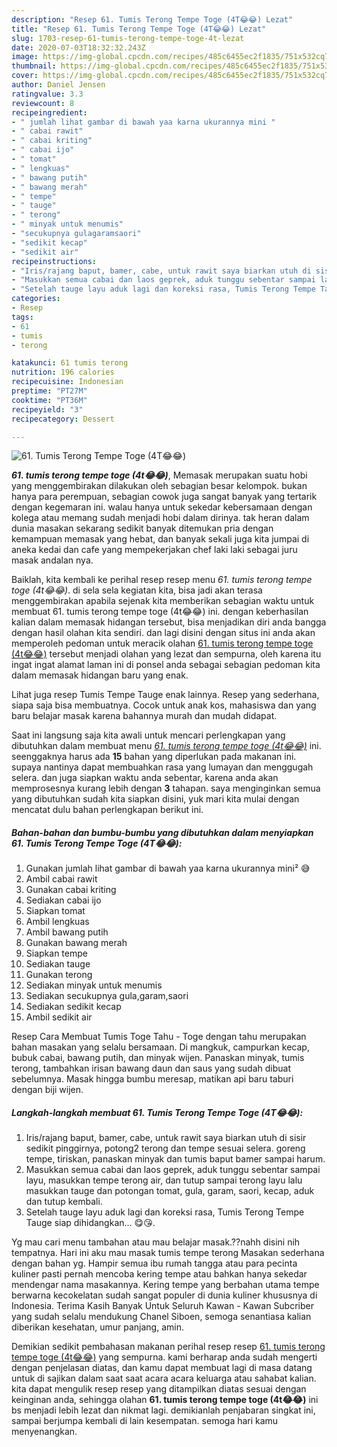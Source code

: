 ```yaml
---
description: "Resep 61. Tumis Terong Tempe Toge (4T😂😂) Lezat"
title: "Resep 61. Tumis Terong Tempe Toge (4T😂😂) Lezat"
slug: 1703-resep-61-tumis-terong-tempe-toge-4t-lezat
date: 2020-07-03T18:32:32.243Z
image: https://img-global.cpcdn.com/recipes/485c6455ec2f1835/751x532cq70/61-tumis-terong-tempe-toge-4t😂😂-foto-resep-utama.jpg
thumbnail: https://img-global.cpcdn.com/recipes/485c6455ec2f1835/751x532cq70/61-tumis-terong-tempe-toge-4t😂😂-foto-resep-utama.jpg
cover: https://img-global.cpcdn.com/recipes/485c6455ec2f1835/751x532cq70/61-tumis-terong-tempe-toge-4t😂😂-foto-resep-utama.jpg
author: Daniel Jensen
ratingvalue: 3.3
reviewcount: 8
recipeingredient:
- " jumlah lihat gambar di bawah yaa karna ukurannya mini "
- " cabai rawit"
- " cabai kriting"
- " cabai ijo"
- " tomat"
- " lengkuas"
- " bawang putih"
- " bawang merah"
- " tempe"
- " tauge"
- " terong"
- " minyak untuk menumis"
- "secukupnya gulagaramsaori"
- "sedikit kecap"
- "sedikit air"
recipeinstructions:
- "Iris/rajang baput, bamer, cabe, untuk rawit saya biarkan utuh di sisir sedikit pinggirnya, potong2 terong dan tempe sesuai selera. goreng tempe, tiriskan, panaskan minyak dan tumis baput bamer sampai harum."
- "Masukkan semua cabai dan laos geprek, aduk tunggu sebentar sampai layu, masukkan tempe terong air, dan tutup sampai terong layu lalu masukkan tauge dan potongan tomat, gula, garam, saori, kecap, aduk dan tutup kembali."
- "Setelah tauge layu aduk lagi dan koreksi rasa, Tumis Terong Tempe Tauge siap dihidangkan... 😋😘."
categories:
- Resep
tags:
- 61
- tumis
- terong

katakunci: 61 tumis terong 
nutrition: 196 calories
recipecuisine: Indonesian
preptime: "PT27M"
cooktime: "PT36M"
recipeyield: "3"
recipecategory: Dessert

---
```



![61. Tumis Terong Tempe Toge (4T😂😂)](https://img-global.cpcdn.com/recipes/485c6455ec2f1835/751x532cq70/61-tumis-terong-tempe-toge-4t😂😂-foto-resep-utama.jpg)

<b><i>61. tumis terong tempe toge (4t😂😂)</i></b>, Memasak merupakan suatu hobi yang menggembirakan dilakukan oleh sebagian besar kelompok. bukan hanya para perempuan, sebagian cowok juga sangat banyak yang tertarik dengan kegemaran ini. walau hanya untuk sekedar kebersamaan dengan kolega atau memang sudah menjadi hobi dalam dirinya. tak heran dalam dunia masakan sekarang sedikit banyak ditemukan pria dengan kemampuan memasak yang hebat, dan banyak sekali juga kita jumpai di aneka kedai dan cafe yang mempekerjakan chef laki laki sebagai juru masak andalan nya.

Baiklah, kita kembali ke perihal resep resep menu <i>61. tumis terong tempe toge (4t😂😂)</i>. di sela sela kegiatan kita, bisa jadi akan terasa menggembirakan apabila sejenak kita memberikan sebagian waktu untuk membuat 61. tumis terong tempe toge (4t😂😂) ini. dengan keberhasilan kalian dalam memasak hidangan tersebut, bisa menjadikan diri anda bangga dengan hasil olahan kita sendiri. dan lagi disini dengan situs ini anda akan memperoleh pedoman untuk meracik olahan <u>61. tumis terong tempe toge (4t😂😂)</u> tersebut menjadi olahan yang lezat dan sempurna, oleh karena itu ingat ingat alamat laman ini di ponsel anda sebagai sebagian pedoman kita dalam memasak hidangan baru yang enak.

Lihat juga resep Tumis Tempe Tauge enak lainnya. Resep yang sederhana, siapa saja bisa membuatnya. Cocok untuk anak kos, mahasiswa dan yang baru belajar masak karena bahannya murah dan mudah didapat.


Saat ini langsung saja kita awali untuk mencari perlengkapan yang dibutuhkan dalam membuat menu <u><i>61. tumis terong tempe toge (4t😂😂)</i></u> ini. seenggaknya harus ada <b>15</b> bahan yang diperlukan pada makanan ini. supaya nantinya dapat membuahkan rasa yang lumayan dan menggugah selera. dan juga siapkan waktu anda sebentar, karena anda akan memprosesnya kurang lebih dengan <b>3</b> tahapan. saya menginginkan semua yang dibutuhkan sudah kita siapkan disini, yuk mari kita mulai dengan mencatat dulu bahan perlengkapan berikut ini.

<!--inarticleads1-->

##### Bahan-bahan dan bumbu-bumbu yang dibutuhkan dalam menyiapkan 61. Tumis Terong Tempe Toge (4T😂😂):

1. Gunakan  jumlah lihat gambar di bawah yaa karna ukurannya mini² 😅
1. Ambil  cabai rawit
1. Gunakan  cabai kriting
1. Sediakan  cabai ijo
1. Siapkan  tomat
1. Ambil  lengkuas
1. Ambil  bawang putih
1. Gunakan  bawang merah
1. Siapkan  tempe
1. Sediakan  tauge
1. Gunakan  terong
1. Sediakan  minyak untuk menumis
1. Sediakan secukupnya gula,garam,saori
1. Sediakan sedikit kecap
1. Ambil sedikit air


Resep Cara Membuat Tumis Toge Tahu - Toge dengan tahu merupakan bahan masakan yang selalu bersamaan. Di mangkuk, campurkan kecap, bubuk cabai, bawang putih, dan minyak wijen. Panaskan minyak, tumis terong, tambahkan irisan bawang daun dan saus yang sudah dibuat sebelumnya. Masak hingga bumbu meresap, matikan api baru taburi dengan biji wijen. 

<!--inarticleads2-->

##### Langkah-langkah membuat 61. Tumis Terong Tempe Toge (4T😂😂):

1. Iris/rajang baput, bamer, cabe, untuk rawit saya biarkan utuh di sisir sedikit pinggirnya, potong2 terong dan tempe sesuai selera. goreng tempe, tiriskan, panaskan minyak dan tumis baput bamer sampai harum.
1. Masukkan semua cabai dan laos geprek, aduk tunggu sebentar sampai layu, masukkan tempe terong air, dan tutup sampai terong layu lalu masukkan tauge dan potongan tomat, gula, garam, saori, kecap, aduk dan tutup kembali.
1. Setelah tauge layu aduk lagi dan koreksi rasa, Tumis Terong Tempe Tauge siap dihidangkan... 😋😘.


Yg mau cari menu tambahan atau mau belajar masak.??nahh disini nih tempatnya. Hari ini aku mau masak tumis tempe terong Masakan sederhana dengan bahan yg. Hampir semua ibu rumah tangga atau para pecinta kuliner pasti pernah mencoba kering tempe atau bahkan hanya sekedar mendengar nama masakannya. Kering tempe yang berbahan utama tempe berwarna kecokelatan sudah sangat populer di dunia kuliner khususnya di Indonesia. Terima Kasih Banyak Untuk Seluruh Kawan - Kawan Subcriber yang sudah selalu mendukung Chanel Siboen, semoga senantiasa kalian diberikan kesehatan, umur panjang, amin. 

Demikian sedikit pembahasan makanan perihal resep resep <u>61. tumis terong tempe toge (4t😂😂)</u> yang sempurna. kami berharap anda sudah mengerti dengan penjelasan diatas, dan kamu dapat membuat lagi di masa datang untuk di sajikan dalam saat saat acara acara keluarga atau sahabat kalian. kita dapat mengulik resep resep yang ditampilkan diatas sesuai dengan keinginan anda, sehingga olahan <b>61. tumis terong tempe toge (4t😂😂)</b> ini bs menjadi lebih lezat dan nikmat lagi. demikianlah penjabaran singkat ini, sampai berjumpa kembali di lain kesempatan. semoga hari kamu menyenangkan.
